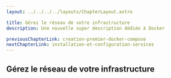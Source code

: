 ```yaml
---
layout: ../../../../layouts/ChapterLayout.astro

title: Gérez le réseau de votre infrastructure
description: Une nouvelle super description dédiée à Docker

previousChapterLink: creation-premier-docker-compose
nextChapterLink: installation-et-configuration-services
---
```


<article>

# Gérez le réseau de votre infrastructure 



</article>

